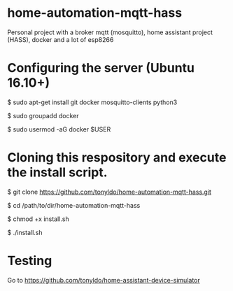 # home-automation-mqtt-hass
Personal project with a broker mqtt (mosquitto), home assistant project (HASS), docker and a lot of esp8266

# Configuring the server (Ubuntu 16.10+) 

$ sudo apt-get install git docker mosquitto-clients python3 

$ sudo groupadd docker

$ sudo usermod -aG docker $USER

# Cloning this respository and execute the install script.

$ git clone https://github.com/tonyldo/home-automation-mqtt-hass.git

$ cd /path/to/dir/home-automation-mqtt-hass

$ chmod +x install.sh

$ ./install.sh

# Testing

Go to https://github.com/tonyldo/home-assistant-device-simulator

